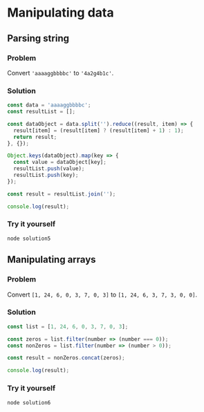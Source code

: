 # Manipulating data

## Parsing string

### Problem

Convert `'aaaaggbbbbc'` to `'4a2g4b1c'`.

### Solution

```js
const data = 'aaaaggbbbbc';
const resultList = [];

const dataObject = data.split('').reduce((result, item) => {
  result[item] = (result[item] ? (result[item] + 1) : 1);
  return result;
}, {});

Object.keys(dataObject).map(key => {
  const value = dataObject[key];
  resultList.push(value);
  resultList.push(key);
});

const result = resultList.join('');

console.log(result);
```

### Try it yourself

`node solution5`

## Manipulating arrays

### Problem

Convert `[1, 24, 6, 0, 3, 7, 0, 3]` to `[1, 24, 6, 3, 7, 3, 0, 0]`.

### Solution

```js
const list = [1, 24, 6, 0, 3, 7, 0, 3];

const zeros = list.filter(number => (number === 0));
const nonZeros = list.filter(number => (number > 0));

const result = nonZeros.concat(zeros);

console.log(result);

```

### Try it yourself

`node solution6`
